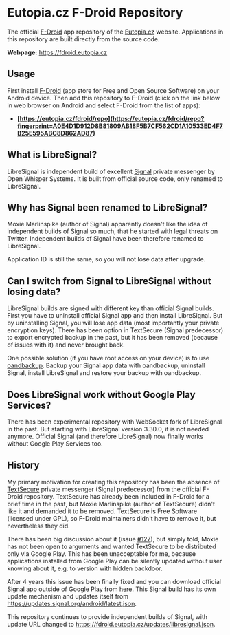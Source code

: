 Eutopia.cz F-Droid Repository
=============================

The official [F-Droid](https://f-droid.org) app repository of the [Eutopia.cz](https://eutopia.cz)
website. Applications in this repository are built directly from the source code.

**Webpage:** https://fdroid.eutopia.cz

Usage
-----

First install [F-Droid](https://f-droid.org) (app store for Free and Open Source Software)
on your Android device. Then add this repository to F-Droid (click on the link below in web browser
on Android and select F-Droid from the list of apps):

- **[https://eutopia.cz/fdroid/repo](https://eutopia.cz/fdroid/repo?fingerprint=A0E4D1D912D8B81809AB18F5B7CF562CD1A10533ED4F7B25E595ABC8D862AD87)**

What is LibreSignal?
--------------------

LibreSignal is independent build of excellent [Signal](https://whispersystems.org) private messenger
by Open Whisper Systems. It is built from official source code, only renamed to LibreSignal.

Why has Signal been renamed to LibreSignal?
--------------------------------------------

Moxie Marlinspike (author of Signal) apparently doesn't like the idea of independent builds of Signal so much,
that he started with legal threats on Twitter. Independent builds of Signal have been therefore renamed to LibreSignal.

Application ID is still the same, so you will not lose data after upgrade.

Can I switch from Signal to LibreSignal without losing data?
------------------------------------------------------------

LibreSignal builds are signed with different key than official Signal builds. First you have to uninstall
official Signal app and then install LibreSignal. But by uninstalling Signal, you will lose app data
(most importantly your private encryption keys). There has been option in TextSecure (Signal predecessor)
to export encrypted backup in the past, but it has been removed (because of issues with it) and never brought back.

One possible solution (if you have root access on your device) is to use [oandbackup](https://f-droid.org/repository/browse/?fdfilter=oandbackup&fdid=dk.jens.backup).
Backup your Signal app data with oandbackup, uninstall Signal, install LibreSignal and restore your backup with oandbackup.

Does LibreSignal work without Google Play Services?
---------------------------------------------------

There has been experimental repository with WebSocket fork of LibreSignal in the past. But starting
with LibreSignal version 3.30.0, it is not needed anymore. Official Signal (and therefore LibreSignal) now
finally works without Google Play Services too.

History
-------

My primary motivation for creating this repository has been the absence of
[TextSecure](https://play.google.com/store/apps/details?id=org.thoughtcrime.securesms)
private messenger (Signal predecessor) from the official F-Droid repository. TextSecure has already been included in F-Droid for
a brief time in the past, but Moxie Marlinspike (author of TextSecure) didn't like it and demanded it to be
removed. TextSecure is Free Software (licensed under GPL), so F-Droid maintainers didn't have to remove it,
but nevertheless they did.

There has been big discussion about it
(issue [#127](https://github.com/WhisperSystems/TextSecure/issues/127)), but simply told, Moxie
has not been open to arguments and wanted TextSecure to be distributed only via Google Play.
This has been unacceptable for me, because applications installed from Google Play can be silently
updated without user knowing about it, e.g. to version with hidden backdoor.

After 4 years this issue has been finally fixed and you can download
official Signal app outside of Google Play from [here](https://signal.org/android/apk/). This
Signal build has its own update mechanism and updates itself from https://updates.signal.org/android/latest.json.

This repository continues to provide independent builds of Signal, with update URL changed to
https://fdroid.eutopia.cz/updates/libresignal.json.
